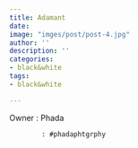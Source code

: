 ```yaml
---
title: Adamant
date: 
image: "imges/post/post-4.jpg"
author: ''
description: ''
categories:
- black&white
tags:
- black&white

---
```

Owner : Phada

            : #phadaphtgrphy
